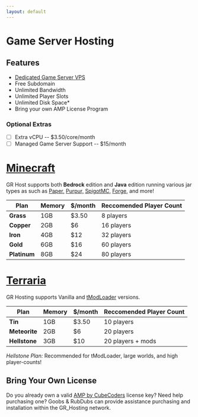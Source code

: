 ```yaml
---
layout: default
---
```

# Game Server Hosting
## Features
- [Dedicated Game Server VPS](https://www.turnkeylinux.org/gameserver)
- Free Subdomain
- Unlimited Bandwidth
- Unlimited Player Slots
- Unlimited Disk Space* 
- Bring your own AMP License Program

### Optional Extras
- [ ] Extra vCPU -- $3.50/core/month
- [ ] Managed Game Server Support -- $15/month

# [Minecraft](https://grhost.net/pages/games/minecraft-plans/)
GR Host supports both **Bedrock** edition and **Java** edition running various jar types as such as [Paper,](https://paperminecraft.io/) [Purpur,](https://purpurmc.org/) [SpigotMC,](https://www.spigotmc.org/) [Forge,](https://files.minecraftforge.net/net/minecraftforge/forge/) and more! 

|**Plan**    | Memory | $/month | Reccomended Player Count |
| ---        | ---  | ---    | ---    |
|**Grass**   | 1GB  | $3.50  | 8 players |
|**Copper**  | 2GB  | $6     | 16 players |
|**Iron**    | 4GB  | $12    | 32 players |
|**Gold**    | 6GB  | $16    | 60 players |
|**Platinum**| 8GB  | $24    | 80 players |
 
# [Terraria](https://https://grhost.net/pages/games/terraria-plans/)
GR Hosting supports Vanilla and [tModLoader](https://github.com/tModLoader/tModLoader) versions.

|**Plan**     | Memory | $/month | Reccomended Player Count | 
| ---         | ---  | ---   | ---   |
|**Tin**      | 1GB  | $3.50 | 10 players | 
|**Meteorite**| 2GB  | $6    | 20 players | 
|**Hellstone**| 3GB  | $10   | 20 players + mods | 

_Hellstone Plan:_ Recommended for tModLoader, large worlds, and high player-counts!

## Bring Your Own License
Do you already own a valid [AMP by CubeCoders](https://cubecoders.com/AMP) license key? Need help purchasing one? Goobs & RubDubs can provide assistance purchasing and installation within the GR_Hosting network. 
